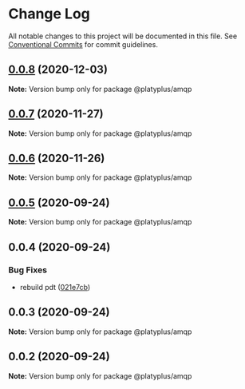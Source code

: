 # Change Log

All notable changes to this project will be documented in this file.
See [Conventional Commits](https://conventionalcommits.org) for commit guidelines.

## [0.0.8](https://github.com/platyplus/platyplus/compare/@platyplus/amqp@0.0.7...@platyplus/amqp@0.0.8) (2020-12-03)

**Note:** Version bump only for package @platyplus/amqp





## [0.0.7](https://github.com/platyplus/platyplus/compare/@platyplus/amqp@0.0.6...@platyplus/amqp@0.0.7) (2020-11-27)

**Note:** Version bump only for package @platyplus/amqp





## [0.0.6](https://github.com/platyplus/platyplus/compare/@platyplus/amqp@0.0.5...@platyplus/amqp@0.0.6) (2020-11-26)

**Note:** Version bump only for package @platyplus/amqp





## [0.0.5](https://github.com/platyplus/platyplus/compare/@platyplus/amqp@0.0.4...@platyplus/amqp@0.0.5) (2020-09-24)

**Note:** Version bump only for package @platyplus/amqp





## 0.0.4 (2020-09-24)


### Bug Fixes

* rebuild pdt ([021e7cb](https://github.com/platyplus/platyplus/commit/021e7cb617ad0fe251d134395196050f64c72d08))





## 0.0.3 (2020-09-24)

**Note:** Version bump only for package @platyplus/amqp





## 0.0.2 (2020-09-24)

**Note:** Version bump only for package @platyplus/amqp
